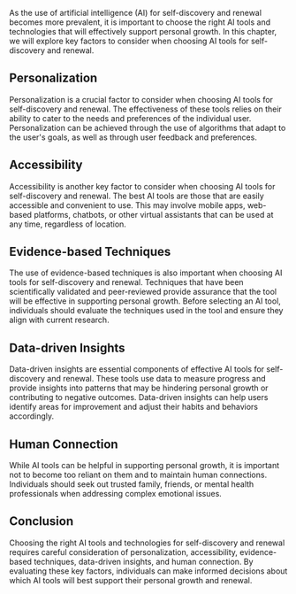 

As the use of artificial intelligence (AI) for self-discovery and renewal becomes more prevalent, it is important to choose the right AI tools and technologies that will effectively support personal growth. In this chapter, we will explore key factors to consider when choosing AI tools for self-discovery and renewal.

Personalization
---------------

Personalization is a crucial factor to consider when choosing AI tools for self-discovery and renewal. The effectiveness of these tools relies on their ability to cater to the needs and preferences of the individual user. Personalization can be achieved through the use of algorithms that adapt to the user's goals, as well as through user feedback and preferences.

Accessibility
-------------

Accessibility is another key factor to consider when choosing AI tools for self-discovery and renewal. The best AI tools are those that are easily accessible and convenient to use. This may involve mobile apps, web-based platforms, chatbots, or other virtual assistants that can be used at any time, regardless of location.

Evidence-based Techniques
-------------------------

The use of evidence-based techniques is also important when choosing AI tools for self-discovery and renewal. Techniques that have been scientifically validated and peer-reviewed provide assurance that the tool will be effective in supporting personal growth. Before selecting an AI tool, individuals should evaluate the techniques used in the tool and ensure they align with current research.

Data-driven Insights
--------------------

Data-driven insights are essential components of effective AI tools for self-discovery and renewal. These tools use data to measure progress and provide insights into patterns that may be hindering personal growth or contributing to negative outcomes. Data-driven insights can help users identify areas for improvement and adjust their habits and behaviors accordingly.

Human Connection
----------------

While AI tools can be helpful in supporting personal growth, it is important not to become too reliant on them and to maintain human connections. Individuals should seek out trusted family, friends, or mental health professionals when addressing complex emotional issues.

Conclusion
----------

Choosing the right AI tools and technologies for self-discovery and renewal requires careful consideration of personalization, accessibility, evidence-based techniques, data-driven insights, and human connection. By evaluating these key factors, individuals can make informed decisions about which AI tools will best support their personal growth and renewal.
